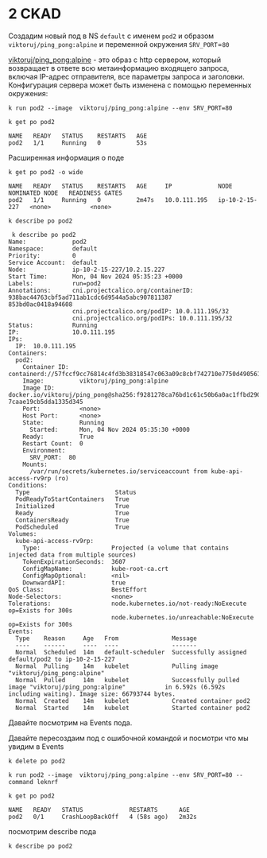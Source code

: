 # 2 CKAD 

Создадим новый под в NS `default` c именем `pod2` и образом `viktoruj/ping_pong:alpine` и переменной окружения  `SRV_PORT`=`80`

[viktoruj/ping_pong:alpine](https://github.com/ViktorUJ/cks/tree/master/docker/ping_pong) - это образ с http сервером, который возвращает в ответе всю метаинформацию входящего запроса, включая IP-адрес отправителя, все параметры запроса и заголовки. Конфигурация сервера может быть изменена с помощью переменных окружения:
```
k run pod2 --image  viktoruj/ping_pong:alpine --env SRV_PORT=80

```
``` 
k get po pod2
```
``` 
NAME   READY   STATUS    RESTARTS   AGE
pod2   1/1     Running   0          53s

```

Расширенная информация о поде 
```
k get po pod2 -o wide
```

```` 
NAME   READY   STATUS    RESTARTS   AGE     IP             NODE             NOMINATED NODE   READINESS GATES
pod2   1/1     Running   0          2m47s   10.0.111.195   ip-10-2-15-227   <none>           <none>
````

``` 
k describe po pod2

```

``` 
 k describe po pod2
Name:             pod2
Namespace:        default
Priority:         0
Service Account:  default
Node:             ip-10-2-15-227/10.2.15.227
Start Time:       Mon, 04 Nov 2024 05:35:23 +0000
Labels:           run=pod2
Annotations:      cni.projectcalico.org/containerID: 938bac44763cbf5ad711ab1cdc6d9544a5abc907811387          853bd0ac0418a94608
                  cni.projectcalico.org/podIP: 10.0.111.195/32
                  cni.projectcalico.org/podIPs: 10.0.111.195/32
Status:           Running
IP:               10.0.111.195
IPs:
  IP:  10.0.111.195
Containers:
  pod2:
    Container ID:   containerd://57fccf9cc76814c4fd3b38318547c063a09c8cbf742710e7750d4905614522c9
    Image:          viktoruj/ping_pong:alpine
    Image ID:       docker.io/viktoruj/ping_pong@sha256:f9281278ca76bd1c61c50b6a0ac1ffbd290a3bdd49f          7caae19cb5dda1335d345
    Port:           <none>
    Host Port:      <none>
    State:          Running
      Started:      Mon, 04 Nov 2024 05:35:30 +0000
    Ready:          True
    Restart Count:  0
    Environment:
      SRV_PORT:  80
    Mounts:
      /var/run/secrets/kubernetes.io/serviceaccount from kube-api-access-rv9rp (ro)
Conditions:
  Type                        Status
  PodReadyToStartContainers   True
  Initialized                 True
  Ready                       True
  ContainersReady             True
  PodScheduled                True
Volumes:
  kube-api-access-rv9rp:
    Type:                    Projected (a volume that contains injected data from multiple sources)
    TokenExpirationSeconds:  3607
    ConfigMapName:           kube-root-ca.crt
    ConfigMapOptional:       <nil>
    DownwardAPI:             true
QoS Class:                   BestEffort
Node-Selectors:              <none>
Tolerations:                 node.kubernetes.io/not-ready:NoExecute op=Exists for 300s
                             node.kubernetes.io/unreachable:NoExecute op=Exists for 300s
Events:
  Type    Reason     Age   From               Message
  ----    ------     ----  ----               -------
  Normal  Scheduled  14m   default-scheduler  Successfully assigned default/pod2 to ip-10-2-15-227
  Normal  Pulling    14m   kubelet            Pulling image "viktoruj/ping_pong:alpine"
  Normal  Pulled     14m   kubelet            Successfully pulled image "viktoruj/ping_pong:alpine"           in 6.592s (6.592s including waiting). Image size: 66793744 bytes.
  Normal  Created    14m   kubelet            Created container pod2
  Normal  Started    14m   kubelet            Started container pod2

```
Давайте посмотрим на Events пода.


Давайте пересоздаим под с ошибочной командой и посмотри что мы увидим в Events
```
k delete po pod2 

k run pod2 --image  viktoruj/ping_pong:alpine --env SRV_PORT=80 --command leknrf

k get po pod2
```
``` 
NAME   READY   STATUS             RESTARTS      AGE
pod2   0/1     CrashLoopBackOff   4 (58s ago)   2m32s

```

посмотрим describe пода
``` 
k describe po pod2
```

``` 
```


